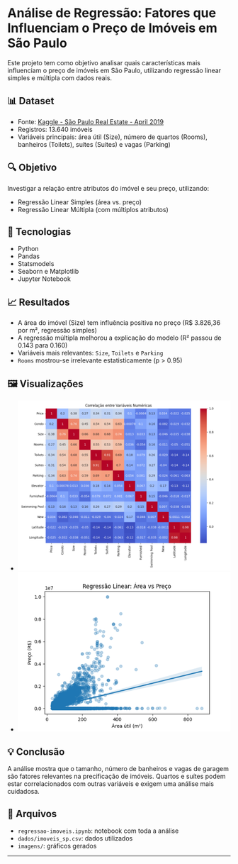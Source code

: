 # Análise de Regressão: Fatores que Influenciam o Preço de Imóveis em São Paulo

Este projeto tem como objetivo analisar quais características mais influenciam o preço de imóveis em São Paulo, utilizando regressão linear simples e múltipla com dados reais.

## 📊 Dataset

- Fonte: [Kaggle - São Paulo Real Estate - April 2019](https://www.kaggle.com/datasets/argonalyst/sao-paulo-real-estate-sale-rent-april-2019)
- Registros: 13.640 imóveis
- Variáveis principais: área útil (Size), número de quartos (Rooms), banheiros (Toilets), suítes (Suites) e vagas (Parking)

## 🔍 Objetivo

Investigar a relação entre atributos do imóvel e seu preço, utilizando:
- Regressão Linear Simples (área vs. preço)
- Regressão Linear Múltipla (com múltiplos atributos)

## 🧪 Tecnologias

- Python
- Pandas
- Statsmodels
- Seaborn e Matplotlib
- Jupyter Notebook

## 📈 Resultados

- A área do imóvel (Size) tem influência positiva no preço (R$ 3.826,36 por m², regressão simples)
- A regressão múltipla melhorou a explicação do modelo (R² passou de 0.143 para 0.160)
- Variáveis mais relevantes: `Size`, `Toilets` e `Parking`
- `Rooms` mostrou-se irrelevante estatisticamente (p > 0.95)

## 🖼️ Visualizações

- ![Matriz de Correlação](imagens/grafico-correlacao.png)
- ![Regressão Linear Simples](imagens/grafico-regressao.png)

## 💡 Conclusão

A análise mostra que o tamanho, número de banheiros e vagas de garagem são fatores relevantes na precificação de imóveis. Quartos e suítes podem estar correlacionados com outras variáveis e exigem uma análise mais cuidadosa.

## 📂 Arquivos

- `regressao-imoveis.ipynb`: notebook com toda a análise
- `dados/imoveis_sp.csv`: dados utilizados
- `imagens/`: gráficos gerados

---
